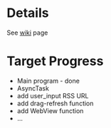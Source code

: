 # Details 
See [wiki](https://github.com/paceuniversity/CS6392015team5/wiki) page

# Target Progress
* Main program - done
* AsyncTask
* add user_input RSS URL
* add drag-refresh function
* add WebView function
* ...
